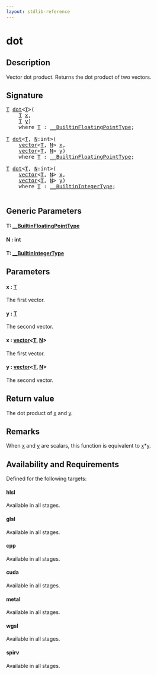 ```yaml
---
layout: stdlib-reference
---
```


# dot

## Description

Vector dot product. Returns the dot product of two vectors.



## Signature 

<pre>
<a href="dot.html#typeparam-T" class="code_type">T</a> <a href="dot.html">dot</a>&lt;<a href="dot.html#typeparam-T" class="code_type">T</a>&gt;(
    <a href="dot.html#typeparam-T" class="code_type">T</a> <a href="dot.html#decl-x" class="code_param">x</a>,
    <a href="dot.html#typeparam-T" class="code_type">T</a> <a href="dot.html#decl-y" class="code_param">y</a>)
    <span class='code_keyword'>where</span> <a href="dot.html#typeparam-T" class="code_type">T</a> : <a href="../interfaces/0_builtinfloatingpointtype-029hm/index.html" class="code_type">__BuiltinFloatingPointType</a>;

<a href="dot.html#typeparam-T" class="code_type">T</a> <a href="dot.html">dot</a>&lt;<a href="dot.html#typeparam-T" class="code_type">T</a>, <a href="dot.html#decl-N" class="code_var">N</a>:<span class="code_keyword">int</span>&gt;(
    <a href="../types/vector/index.html" class="code_type">vector</a>&lt;<a href="dot.html#typeparam-T" class="code_type">T</a>, <a href="dot.html#decl-N" class="code_var">N</a>&gt; <a href="dot.html#decl-x" class="code_param">x</a>,
    <a href="../types/vector/index.html" class="code_type">vector</a>&lt;<a href="dot.html#typeparam-T" class="code_type">T</a>, <a href="dot.html#decl-N" class="code_var">N</a>&gt; <a href="dot.html#decl-y" class="code_param">y</a>)
    <span class='code_keyword'>where</span> <a href="dot.html#typeparam-T" class="code_type">T</a> : <a href="../interfaces/0_builtinfloatingpointtype-029hm/index.html" class="code_type">__BuiltinFloatingPointType</a>;

<a href="dot.html#typeparam-T" class="code_type">T</a> <a href="dot.html">dot</a>&lt;<a href="dot.html#typeparam-T" class="code_type">T</a>, <a href="dot.html#decl-N" class="code_var">N</a>:<span class="code_keyword">int</span>&gt;(
    <a href="../types/vector/index.html" class="code_type">vector</a>&lt;<a href="dot.html#typeparam-T" class="code_type">T</a>, <a href="dot.html#decl-N" class="code_var">N</a>&gt; <a href="dot.html#decl-x" class="code_param">x</a>,
    <a href="../types/vector/index.html" class="code_type">vector</a>&lt;<a href="dot.html#typeparam-T" class="code_type">T</a>, <a href="dot.html#decl-N" class="code_var">N</a>&gt; <a href="dot.html#decl-y" class="code_param">y</a>)
    <span class='code_keyword'>where</span> <a href="dot.html#typeparam-T" class="code_type">T</a> : <a href="../interfaces/0_builtinintegertype-029g/index.html" class="code_type">__BuiltinIntegerType</a>;

</pre>

## Generic Parameters

####  <a id="typeparam-T"></a>T: [\_\_BuiltinFloatingPointType](../interfaces/0_builtinfloatingpointtype-029hm/index.html)
####  <a id="decl-N"></a>N  : int
####  <a id="typeparam-T"></a>T: [\_\_BuiltinIntegerType](../interfaces/0_builtinintegertype-029g/index.html)

## Parameters

####  <a id="decl-x"></a>x  : [T](dot.html#typeparam-T)
The first vector.

####  <a id="decl-y"></a>y  : [T](dot.html#typeparam-T)
The second vector.

####  <a id="decl-x"></a>x  : [vector](../types/vector/index.html)\<[T](../types/vector/index.html#typeparam-T), [N](../types/vector/index.html#decl-N)\>
The first vector.

####  <a id="decl-y"></a>y  : [vector](../types/vector/index.html)\<[T](../types/vector/index.html#typeparam-T), [N](../types/vector/index.html#decl-N)\>
The second vector.


## Return value
The dot product of <span class='code'><a href="dot.html#decl-x" class="code_param">x</a></span> and <span class='code'><a href="dot.html#decl-y" class="code_param">y</a></span>.

## Remarks
When <span class='code'><a href="dot.html#decl-x" class="code_param">x</a></span> and <span class='code'><a href="dot.html#decl-y" class="code_param">y</a></span> are scalars, this function is equivalent to <span class='code'><a href="dot.html#decl-x" class="code_param">x</a>*<a href="dot.html#decl-y" class="code_param">y</a></span>.


## Availability and Requirements

Defined for the following targets:

#### hlsl
Available in all stages.

#### glsl
Available in all stages.

#### cpp
Available in all stages.

#### cuda
Available in all stages.

#### metal
Available in all stages.

#### wgsl
Available in all stages.

#### spirv
Available in all stages.



